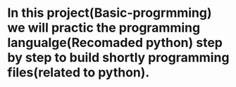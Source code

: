 # In this project(Basic-progrmming) we will practic the programming langualge(Recomaded python) step by step to build shortly programming files(related to python).
